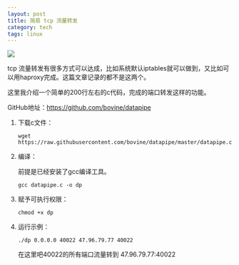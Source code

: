 ```yaml
---
layout: post
title: 简易 tcp 流量转发
category: tech
tags: linux
---
```

![](https://cdn.kelu.org/blog/tags/linux.jpg)



tcp 流量转发有很多方式可以达成，比如系统默认iptables就可以做到，又比如可以用haproxy完成。这篇文章记录的都不是这两个。

这里我介绍一个简单的200行左右的c代码，完成的端口转发这样的功能。

GitHub地址：<https://github.com/bovine/datapipe>



1. 下载c文件：

   ```
   wget https://raw.githubusercontent.com/bovine/datapipe/master/datapipe.c
   ```

   

2. 编译：

   前提是已经安装了gcc编译工具。

   ```
   gcc datapipe.c -o dp
   ```

   

3. 赋予可执行权限：

   ```
   chmod +x dp
   ```

   

4. 运行示例：

   ```
   ./dp 0.0.0.0 40022 47.96.79.77 40022
   ```

   在这里吧40022的所有端口流量转到 47.96.79.77:40022